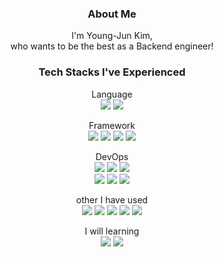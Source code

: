 <div align="center">

### About Me
I'm Young-Jun Kim, <br>
who wants to be the best as a Backend engineer!<br>
<!-- <a href = "https://dr0joon.notion.site/BVer-ac9a5cfd7e6548e49a5ac754e4f3c9e8">Korean Resume</a>
<hr> -->

### Tech Stacks I've Experienced
Language<br>
<img src="https://img.shields.io/badge/Java-007396?style=flat&logo=java&logoColor=ffffff"/>
<img src="https://img.shields.io/badge/Python-3776AB?style=flat&logo=python&logoColor=ffffff"/>
<br>

Framework<br>
<img src="https://img.shields.io/badge/Django-092E20?style=flat&logo=django&logoColor=ffffff"/>
<img src="https://img.shields.io/badge/Flask-000000?style=flat&logo=flask&logoColor=ffffff"/>
<img src="https://img.shields.io/badge/Spring-6DB33F?style=flat&logo=spring&logoColor=ffffff"/>
<img src="https://img.shields.io/badge/Spring Boot-6DB33F?style=flat&logo=springboot&logoColor=ffffff"/>
<br>

DevOps<br>
<img src="https://img.shields.io/badge/Docker-2496ED?style=flat&logo=docker&logoColor=ffffff"/>
<img src="https://img.shields.io/badge/AWS-232F3E?style=flat&logo=amazonaws&logoColor=ffffff"/>
<img src="https://img.shields.io/badge/Github Actions-2088FF?style=flat&logo=githubactions&logoColor=ffffff"/>
<br>
<img src="https://img.shields.io/badge/Grafana-F46800?style=flat&logo=grafana&logoColor=ffffff"/>
<img src="https://img.shields.io/badge/Prometheus-E6522C?style=flat&logo=prometheus&logoColor=ffffff"/>
<img src="https://img.shields.io/badge/cAdvisor-34E0A1?style=flat&logo=&logoColor=ffffff"/>
<br>

<!-- AI<br>
<img src="https://img.shields.io/badge/Tensorflow-FF6F00?style=flat&logo=tensorflow&logoColor=ffffff"/>
<img src="https://img.shields.io/badge/OpenCV-5C3EE8?style=flat&logo=opencv&logoColor=ffffff"/>
<br> -->

other I have used<br>
<img src="https://img.shields.io/badge/RabbitMQ-FF6600?style=flat&logo=rabbitmq&logoColor=ffffff"/>
<img src="https://img.shields.io/badge/Celery-37814A?style=flat&logo=celery&logoColor=ffffff"/>
<img src="https://img.shields.io/badge/Redis-DC382D?style=flat&logo=redis&logoColor=ffffff"/>
<img src="https://img.shields.io/badge/NGINX-009639?style=flat&logo=nginx&logoColor=ffffff"/>
<img src="https://img.shields.io/badge/Selenium-43B02A?style=flat&logo=selenium&logoColor=ffffff"/>
<br>

I will learning<br>
<img src="https://img.shields.io/badge/Kotlin-7F52FF?style=flat&logo=kotlin&logoColor=ffffff"/>
<img src="https://img.shields.io/badge/Kubernetes-326CE5?style=flat&logo=kubernetes&logoColor=ffffff"/>

[//]: # (<hr>)

[//]: # (![Anurag's GitHub stats]&#40;https://github-readme-stats.vercel.app/api?username=0BVer&show_icons=true&theme=calm&#41;)

[//]: # (![Top Langs]&#40;https://github-readme-stats.vercel.app/api/top-langs/?username=0BVer&layout=compact&theme=calm&#41;)

[//]: # ([![wakatime]&#40;https://wakatime.com/badge/user/300bb770-13ef-4b34-9910-601d00003d7d.svg&#41;]&#40;https://wakatime.com/@300bb770-13ef-4b34-9910-601d00003d7d&#41;)

[//]: # (![header]&#40;https://capsule-render.vercel.app/api?type=soft&color=ffffff&height=100&section=header&text=Thanks%20for%20your%20interest!&fontSize=30&fontColor=888888&#41;)

</div>

